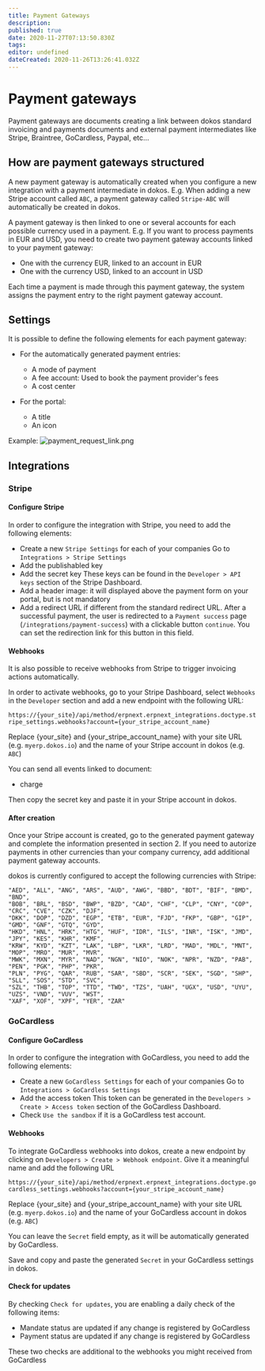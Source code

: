 ```yaml
---
title: Payment Gateways
description: 
published: true
date: 2020-11-27T07:13:50.830Z
tags: 
editor: undefined
dateCreated: 2020-11-26T13:26:41.032Z
---
```


# Payment gateways

Payment gateways are documents creating a link between dokos standard invoicing and payments documents and external payment intermediates like Stripe, Braintree, GoCardless, Paypal, etc...


## How are payment gateways structured

A new payment gateway is automatically created when you configure a new integration with a payment intermediate in dokos.
E.g. When adding a new Stripe account called `ABC`, a payment gateway called `Stripe-ABC` will automatically be created in dokos.

A payment gateway is then linked to one or several accounts for each possible currency used in a payment.
E.g. If you want to process payments in EUR and USD, you need to create two payment gateway accounts linked to your payment gateway:
- One with the currency EUR, linked to an account in EUR
- One with the currency USD, linked to an account in USD

Each time a payment is made through this payment gateway, the system assigns the payment entry to the right payment gateway account.


## Settings

It is possible to define the following elements for each payment gateway:

- For the automatically generated payment entries:
    - A mode of payment
    - A fee account: Used to book the payment provider's fees
    - A cost center

- For the portal:
    - A title
    - An icon

Example:
![payment_request_link.png](/accounting/payment-gateways/payment_request_link.png)

## Integrations
### Stripe
#### Configure Stripe

In order to configure the integration with Stripe, you need to add the following elements:

- Create a new `Stripe Settings` for each of your companies
  Go to `Integrations > Stripe Settings`
- Add the publishabled key
- Add the secret key
  These keys can be found in the `Developer > API keys` section of the Stripe Dashboard.
- Add a header image: it will displayed above the payment form on your portal, but is not mandatory
- Add a redirect URL if different from the standard redirect URL.
  After a successful payment, the user is redirected to a `Payment success` page (`/integrations/payment-success`) with a clickable button `continue`. You can set the redirection link for this button in this field.

#### Webhooks

It is also possible to receive webhooks from Stripe to trigger invoicing actions automatically.

In order to activate webhooks, go to your Stripe Dashboard, select `Webhooks` in the `Developer` section and add a new endpoint with the following URL: 

`https://{your_site}/api/method/erpnext.erpnext_integrations.doctype.stripe_settings.webhooks?account={your_stripe_account_name}`

Replace {your_site} and {your_stripe_account_name} with your site URL (e.g. `myerp.dokos.io`) and the name of your Stripe account in dokos (e.g. `ABC`)

You can send all events linked to document:
  - charge

Then copy the secret key and paste it in your Stripe account in dokos.

#### After creation

Once your Stripe account is created, go to the generated payment gateway and complete the information presented in section 2.
If you need to autorize payments in other currencies than your company currency, add additional payment gateway accounts.

dokos is currently configured to accept the following currencies with Stripe:
```
"AED", "ALL", "ANG", "ARS", "AUD", "AWG", "BBD", "BDT", "BIF", "BMD", "BND",
"BOB", "BRL", "BSD", "BWP", "BZD", "CAD", "CHF", "CLP", "CNY", "COP", "CRC", "CVE", "CZK", "DJF",
"DKK", "DOP", "DZD", "EGP", "ETB", "EUR", "FJD", "FKP", "GBP", "GIP", "GMD", "GNF", "GTQ", "GYD",
"HKD", "HNL", "HRK", "HTG", "HUF", "IDR", "ILS", "INR", "ISK", "JMD", "JPY", "KES", "KHR", "KMF",
"KRW", "KYD", "KZT", "LAK", "LBP", "LKR", "LRD", "MAD", "MDL", "MNT", "MOP", "MRO", "MUR", "MVR",
"MWK", "MXN", "MYR", "NAD", "NGN", "NIO", "NOK", "NPR", "NZD", "PAB", "PEN", "PGK", "PHP", "PKR",
"PLN", "PYG", "QAR", "RUB", "SAR", "SBD", "SCR", "SEK", "SGD", "SHP", "SLL", "SOS", "STD", "SVC",
"SZL", "THB", "TOP", "TTD", "TWD", "TZS", "UAH", "UGX", "USD", "UYU", "UZS", "VND", "VUV", "WST",
"XAF", "XOF", "XPF", "YER", "ZAR"
```


### GoCardless
#### Configure GoCardless

In order to configure the integration with GoCardless, you need to add the following elements:

- Create a new `GoCardless Settings` for each of your companies
  Go to `Integrations > GoCardless Settings`
- Add the access token
  This token can be generated in the `Developers > Create > Access token` section of the GoCardless Dashboard.
- Check `Use the sandbox` if it is a GoCardless test account.

#### Webhooks

To integrate GoCardless webhooks into dokos, create a new endpoint by clicking on `Developers > Create > Webhook endpoint`.
Give it a meaningful name and add the following URL

`https://{your_site}/api/method/erpnext.erpnext_integrations.doctype.gocardless_settings.webhooks?account={your_stripe_account_name}`

Replace {your_site} and {your_stripe_account_name} with your site URL (e.g. `myerp.dokos.io`) and the name of your GoCardless account in dokos (e.g. `ABC`)

You can leave the `Secret` field empty, as it will be automatically generated by GoCardless.

Save and copy and paste the generated `Secret` in your GoCardless settings in dokos.

#### Check for updates

By checking `Check for updates`, you are enabling a daily check of the following items:

- Mandate status are updated if any change is registered by GoCardless
- Payment status are updated if any change is registered by GoCardless

These two checks are additional to the webhooks you might received from GoCardless